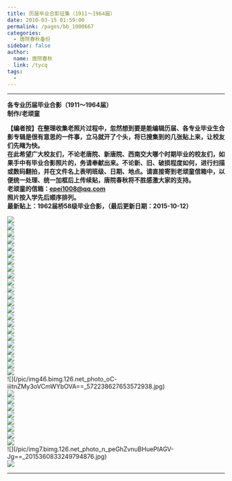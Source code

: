 ```yaml
---
title: 历届毕业合影征集（1911～1964届）
date: 2010-03-15 01:59:00
permalink: /pages/bb_1000667
categories: 
  - 唐院春秋备份
sidebar: false
author: 
  name: 唐院春秋
  link: /tycq
tags: 
  - 
---
```


* * *

  


**各专业历届毕业合影（1911～1964届）  
制作/老顽童**

  
**【编者按】在整理收集老照片过程中，忽然想到要是能编辑历届、各专业毕业生合影专辑是很有意思的一件事，立马就开了个头，将已搜集到的几张贴上来，让校友们先睹为快。  
在此希望广大校友们，不论老唐院、新唐院、西南交大哪个时期毕业的校友们，如果手中有毕业合影照片的，务请奉献出来。不论新、旧、破损程度如何，进行扫描或数码翻拍，并在文件名上表明班级、日期、地点。请直接寄到老顽童信箱中，以便统一处理、统一加框后上传续贴，唐院春秋将不胜感激大家的支持。  
老顽童的信箱：epei1008@qq.com  
照片按入学先后顺序排列。  
最新贴上：1962届桥58级毕业合影，（最后更新日期：2015-10-12）**

  
  
![](/pic/img.bimg.126.net_photo_lYnpPlFBEbLtdQWn_CCS5w==_1972858111765914736.jpg)  
![](/pic/img.bimg.126.net_photo_h1Dhi74kUsNfFmPpqe4iUA==_1972858111765914707.jpg)  
![](/pic/img1.ph.126.net_2RDUYhQl1Y1gK8c-KZiyCQ==_3185170836459142939.jpg)  
![](/pic/img1.ph.126.net_RTdeJlCRmBmKf6jLDQtzqg==_3185170836459143002.jpg)  
![](/pic/img96.ph.126.net_ERSqXCdGSMsc5N4VICY2AA==_2044352755851177692.jpg)  
![](/pic/img687.ph.126.net_58jHybDR9EjOgDWgCdcf4Q==_1118581557449299659.jpg)  
![](/pic/img615.ph.126.net_J3d3Xa-twBos2xhQoUMRgA==_1934296039957446429.jpg)  
![](/pic/img34.bimg.126.net_photo_C8dPKygywPNztBuRUo-5Jw==_5655395232071354997.jpg)  
![](/pic/img7.bimg.126.net_photo_gjNG7KKugyBvxK36XldzKA==_2015360833249794893.jpg)  
![](/pic/img.ph.126.net_PksW13ZtwCtS_Qe1_ORLyw==_3258635805379868308.jpg)  
![](/pic/img157.ph.126.net_YX5df6IcQvlXHacCMZ-k9g==_1477743627732571560.jpg)  
![](/pic/img.ph.126.net_Udd_Ab-FAKgilYMg2UoDSQ==_3378544145458097504.jpg)  
![](/pic/img.ph.126.net_b0eQHKpLsuSBeWNFBCezbw==_3331819299324680998.jpg)  
![](/pic/img305.ph.126.net_1KSX0LnTC50R3BdK0AV2kw==_3758816838994182069.jpg)  
![](/pic/img843.ph.126.net_B06r83Wy96m3UUSAmTXUTQ==_1869275320337212560.jpg)  
![](/pic/img50.bimg.126.net_photo_6fBGA9fKDhmMFZA7CdUQ5w==_351562245912186192.jpg)  
![](/pic/img8.bimg.126.net_photo_v8OrwdXpfXVu_KJHuRzE5w==_2293176635263091475.jpg)  
![](/pic/img8.bimg.126.net_photo_NPtvBJvySEX4FoTmZiis4A==_2293176635263091470.jpg)  
![](/pic/img7.bimg.126.net_photo_WvjPQSy6MTYez2EsmYAX3Q==_2011983133529266990.jpg)  
![](/pic/img7.ph.126.net_Ob3yKSmZJDwkd1CWzZzQVw==_6598189069493981647.jpg)  
![](/pic/img3.ph.126.net_N7Pf7tSBICafd-8AtBBAjQ==_6597704184866340383.jpg)  
![](/pic/img5.ph.126.net_SG7Mb-1JBuPqXv4AoEC2pA==_6597681095122158715.jpg)  
![](/pic/img157.ph.126.net_Du3VRHkRJQ2iQ0uIlWc76g==_1476054777872157156.jpg)  
![](/pic/img46.bimg.126.net_photo_oC-
iiitnZMy3oVCmWYbOVA==_572238627653572938.jpg)  
![](/pic/img44.bimg.126.net_photo_WHcQo5Nhy50TD2Y41tvGmw==_4857976623049483317.jpg)  
![](/pic/img.ph.126.net_JX3J15DaUOS35Kdurhs8zw==_926615623332245032.jpg)  
![](/pic/img.ph.126.net_ZAL_a3oHc1PkmPGtH0ZDZg==_926615623332245146.jpg)  
![](/pic/img.ph.126.net_MFpBv8UW6VDkFetvb6MkXw==_3743898665229076059.jpg)  
![](/pic/img0.ph.126.net_WzBCsyp9tlwRAGRxUxrWtA==_6619443728770951635.jpg)  
![](/pic/img7.bimg.126.net_photo_mxbq_UzV2R_LmJkJv5oTGw==_2011983133529267008.jpg)  
![](/pic/img8.ph.126.net_heCnCgLJmlmJ3SI5sbaIRw==_2712011400624180518.jpg)  
![](/pic/img.ph.126.net_ISTVGWtq_yR_niSW_Abn4A==_3398810343781453038.jpg)  
![](/pic/img7.bimg.126.net_photo_n_peGhZvnuBHuePIAGV-
Jg==_2015360833249794876.jpg)  
![](/pic/img615.ph.126.net_qGHxoVF-SDaDO9ccZsRZLQ==_1672805786593093797.jpg)  
  
  
---